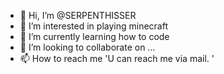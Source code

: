 - 👋 Hi, I’m @SERPENTHISSER
- 👀 I’m interested in playing minecraft
- 🌱 I’m currently learning how to code
- 💞️ I’m looking to collaborate on ...
- 📫 How to reach me 'U can reach me via mail. '

<!---
SERPENTHISSER/SERPENTHISSER is a ✨ special ✨ repository because its `README.md` (this file) appears on your GitHub profile.
You can click the Preview link to take a look at your changes.
--->
